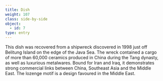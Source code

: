 ```yaml
---
title: Dish
weight: 107
class: side-by-side
object:
  - id: 7
type: entry
---
```


This dish was recovered from a shipwreck discovered in 1998 just off Belitung Island on the edge of the Java Sea. The wreck contained a cargo of more than 60,000 ceramics produced in China during the Tang dynasty, as well as luxurious metalwares. Bound for Iran and Iraq, it demonstrates strong commercial links between China, Southeast Asia and the Middle East. The lozenge motif is a design favoured in the Middle East.
